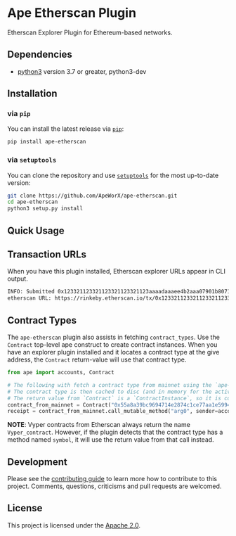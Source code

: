 # Ape Etherscan Plugin

Etherscan Explorer Plugin for Ethereum-based networks.

## Dependencies

* [python3](https://www.python.org/downloads) version 3.7 or greater, python3-dev

## Installation

### via `pip`

You can install the latest release via [`pip`](https://pypi.org/project/pip/):

```bash
pip install ape-etherscan
```

### via `setuptools`

You can clone the repository and use [`setuptools`](https://github.com/pypa/setuptools) for the most up-to-date version:

```bash
git clone https://github.com/ApeWorX/ape-etherscan.git
cd ape-etherscan
python3 setup.py install
```

## Quick Usage

## Transaction URLs

When you have this plugin installed, Etherscan explorer URLs appear in CLI output.

```bash
INFO: Submitted 0x123321123321123321123321123aaaadaaaee4b2aaa07901b80716cc357a9646
etherscan URL: https://rinkeby.etherscan.io/tx/0x123321123321123321123321123aaaadaaaee4b2aaa07901b80716cc357a9646
```

## Contract Types

The `ape-etherscan` plugin also assists in fetching `contract_types`.
Use the `Contract` top-level ape construct to create contract instances.
When you have an explorer plugin installed and it locates a contract type at the give address, the `Contract` return-value will use that contract type.

```python
from ape import accounts, Contract

# The following with fetch a contract type from mainnet using the `ape-explorer` plugin.
# The contract type is then cached to disc (and in memory for the active session) so that subsequent invocations don't require HTTP calls.
# The return value from `Contract` is a `ContractInstance`, so it is connected to your active provider and ready for transactions.
contract_from_mainnet = Contract("0x55a8a39bc9694714e2874c1ce77aa1e599461e18")
receipt = contract_from_mainnet.call_mutable_method("arg0", sender=accounts.load("acct"))
```

**NOTE**: Vyper contracts from Etherscan always return the name `Vyper_contract`.
However, if the plugin detects that the contract type has a method named `symbol`, it will use the return value from that call instead.

## Development

Please see the [contributing guide](CONTRIBUTING.md) to learn more how to contribute to this project.
Comments, questions, criticisms and pull requests are welcomed.

## License

This project is licensed under the [Apache 2.0](LICENSE).

